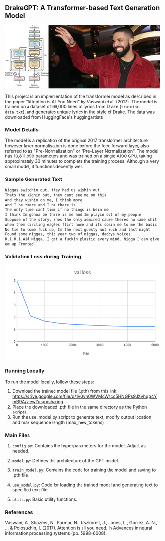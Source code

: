 ## DrakeGPT: A Transformer-based Text Generation Model

![Transformer Architecture](assets/drake-gpt.jpeg)

This project is an implementation of the transformer model as described in the paper "Attention is All You Need" by Vaswani et al. (2017). The model is trained on a dataset of 66,000 lines of lyrics from Drake (`training-data.txt`), and generates unique lyrics in the style of Drake. The data was downloaded from HuggingFace's huggingartists

### Model Details

The model is a replication of the original 2017 transformer architecture however layer normalisation is done before the feed forward layer, also referred to as "Pre-Normalization" or "Pre-Layer Normalization". The model has 10,811,999 parameters and was trained on a single A100 GPU, taking approximately 30 minutes to complete the training process. Although a very small model, it functions decently well.

### Sample Generated Text

```
Niggas switchin out, they had us wishin out
Thats the signin out, they cant see me on this
And they wishin on me, I think more
And I be there and I be there is
The only time cant time if no things is bein me
I think Im gonna be there is me and Im playin out of my people
Suppose of the story, shes the only admired cause theres no same shit when them circling eagles flirt none and its comin me to me the basic
No tie to come fuck up, Im the next guesty not such and last night
Found some niggas, this year two of niggas, daddys voices
R.I.R.I.Aid Nigga. I got a fuckin plastic every mind. Nigga I can give em up Fronted
```

### Validation Loss during Training

![Transformer Architecture](assets/val-loss.png)

### Running Locally

To run the model locally, follow these steps:

1. Download the trained model file (.pth) from this link: https://drive.google.com/file/d/1vGvn0WVMcWacc5HNGPs9JXvhqg4YmB9A/view?usp=sharing
2. Place the downloaded .pth file in the same directory as the Python scripts.
3. Run the use_model.py script to generate text, modify output location and max sequence length (max_new_tokens)

### Main Files

1. `config.py`: Contains the hyperparameters for the model. Adjust as needed.

2. `model.py`: Defines the architecture of the GPT model.

3. `train_model.py`: Contains the code for training the model and saving to .pth file.

4. `use_model.py`: Code for loading the trained model and generating text to specified text file.

5. `utils.py`: Basic utility functions.

### References

Vaswani, A., Shazeer, N., Parmar, N., Uszkoreit, J., Jones, L., Gomez, A. N., ... & Polosukhin, I. (2017). Attention is all you need. In Advances in neural information processing systems (pp. 5998-6008).
